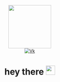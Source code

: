 <div id="header" align="center">
  <img src="https://media1.giphy.com/media/bAQH7WXKqtIBrPs7sR/giphy.gif?cid=790b76119fe73a30f22b1dc00b5839cd015568ff5a258e2f&rid=giphy.gif&ct=g" width="140"/>
</div>
<div id="badges" align="center">
  <a href="https://vk.com/id498666978">
    <img src="https://img.shields.io/badge/Vk-blue?style=for-the-badge&logo=VK&logoWidth=20&logoColor="white" alt="Vk" />
  </a>
</div>
<h1 align="center">
  hey there
  <img src="https://media.giphy.com/media/hvRJCLFzcasrR4ia7z/giphy.gif" width="30px"/>
</h1>
